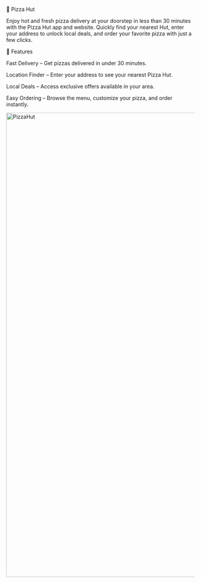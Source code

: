 🍕 Pizza Hut

Enjoy hot and fresh pizza delivery at your doorstep in less than 30 minutes with the Pizza Hut app and website. Quickly find your nearest Hut, enter your address to unlock local deals, and order your favorite pizza with just a few clicks.

🚀 Features

Fast Delivery – Get pizzas delivered in under 30 minutes.

Location Finder – Enter your address to see your nearest Pizza Hut.

Local Deals – Access exclusive offers available in your area.

Easy Ordering – Browse the menu, customize your pizza, and order instantly.

<img width="1748" height="1240" alt="PizzaHut" src="https://github.com/user-attachments/assets/0f05384e-e99a-4e2a-bc04-bab6aeb6da11" />
